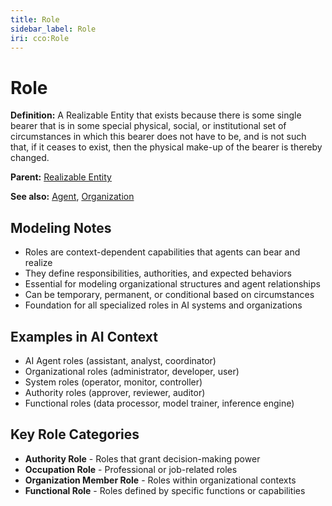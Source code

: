 ```yaml
---
title: Role
sidebar_label: Role
iri: cco:Role
---
```


# Role

**Definition:** A Realizable Entity that exists because there is some single bearer that is in some special physical, social, or institutional set of circumstances in which this bearer does not have to be, and is not such that, if it ceases to exist, then the physical make-up of the bearer is thereby changed.

**Parent:** [Realizable Entity](/bfo/continuant/RealizableEntity)

**See also:** [Agent](/cco/Agent), [Organization](/cco/Organization)

## Modeling Notes

- Roles are context-dependent capabilities that agents can bear and realize
- They define responsibilities, authorities, and expected behaviors
- Essential for modeling organizational structures and agent relationships
- Can be temporary, permanent, or conditional based on circumstances
- Foundation for all specialized roles in AI systems and organizations

## Examples in AI Context

- AI Agent roles (assistant, analyst, coordinator)
- Organizational roles (administrator, developer, user)
- System roles (operator, monitor, controller)
- Authority roles (approver, reviewer, auditor)
- Functional roles (data processor, model trainer, inference engine)

## Key Role Categories

- **Authority Role** - Roles that grant decision-making power
- **Occupation Role** - Professional or job-related roles
- **Organization Member Role** - Roles within organizational contexts
- **Functional Role** - Roles defined by specific functions or capabilities
